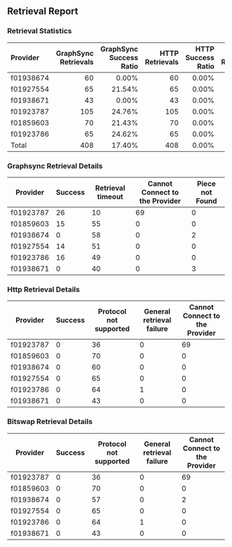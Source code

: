 ## Retrieval Report
### Retrieval Statistics
| Provider  | GraphSync Retrievals | GraphSync Success Ratio | HTTP Retrievals | HTTP Success Ratio | Bitswap Retrievals | Bitswap Success Ratio |
| :-------- | -------------------: | ----------------------: | --------------: | -----------------: | -----------------: | --------------------: |
| f01938674 |                   60 |                   0.00% |              60 |              0.00% |                 59 |                 0.00% |
| f01927554 |                   65 |                  21.54% |              65 |              0.00% |                 65 |                 0.00% |
| f01938671 |                   43 |                   0.00% |              43 |              0.00% |                 43 |                 0.00% |
| f01923787 |                  105 |                  24.76% |             105 |              0.00% |                105 |                 0.00% |
| f01859603 |                   70 |                  21.43% |              70 |              0.00% |                 70 |                 0.00% |
| f01923786 |                   65 |                  24.62% |              65 |              0.00% |                 65 |                 0.00% |
| Total     |                  408 |                  17.40% |             408 |              0.00% |                407 |                 0.00% |

### Graphsync Retrieval Details
| Provider  | Success | Retrieval timeout | Cannot Connect to the Provider | Piece not Found |
| --------- | ------- | ----------------- | ------------------------------ | --------------- |
| f01923787 | 26      | 10                | 69                             | 0               |
| f01859603 | 15      | 55                | 0                              | 0               |
| f01938674 | 0       | 58                | 0                              | 2               |
| f01927554 | 14      | 51                | 0                              | 0               |
| f01923786 | 16      | 49                | 0                              | 0               |
| f01938671 | 0       | 40                | 0                              | 3               |

### Http Retrieval Details
| Provider  | Success | Protocol not supported | General retrieval failure | Cannot Connect to the Provider |
| --------- | ------- | ---------------------- | ------------------------- | ------------------------------ |
| f01923787 | 0       | 36                     | 0                         | 69                             |
| f01859603 | 0       | 70                     | 0                         | 0                              |
| f01938674 | 0       | 60                     | 0                         | 0                              |
| f01927554 | 0       | 65                     | 0                         | 0                              |
| f01923786 | 0       | 64                     | 1                         | 0                              |
| f01938671 | 0       | 43                     | 0                         | 0                              |

### Bitswap Retrieval Details
| Provider  | Success | Protocol not supported | General retrieval failure | Cannot Connect to the Provider |
| --------- | ------- | ---------------------- | ------------------------- | ------------------------------ |
| f01923787 | 0       | 36                     | 0                         | 69                             |
| f01859603 | 0       | 70                     | 0                         | 0                              |
| f01938674 | 0       | 57                     | 0                         | 2                              |
| f01927554 | 0       | 65                     | 0                         | 0                              |
| f01923786 | 0       | 64                     | 1                         | 0                              |
| f01938671 | 0       | 43                     | 0                         | 0                              |

